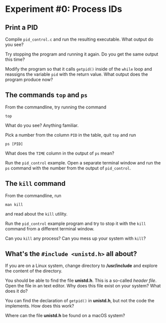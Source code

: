 # Experiment #0: Process IDs

## Print a PID

Compile `pid_control.c` and run the resulting executable.
What output do you see?

Try stopping the program and running it again. Do you get the same output this time?

Modify the program so that it calls `getpid()` inside of
the `while` loop and reassigns the variable `pid` with the
return value. What output does the program produce now?

## The commands `top` and `ps`

From the commandline, try running the command

```
top
```

What do you see? Anything familiar.

Pick a number from the column `PID` in the table, quit `top`
and run

```
ps [PID]
```

What does the `TIME` column in the output
of `ps` mean?

Run the `pid_control` example. Open a separate terminal
window and run the `ps` command with the number from the
output of `pid_control`.

## The `kill` command

From the commandline, run

```
man kill
```

and read about the `kill` utility.

Run the `pid_control` example program and try to stop
it with the `kill` command from a different terminal
window.

Can you `kill` any process? Can you mess up your system
with `kill`?

## What's the `#include <unistd.h>` all about?

If you are on a Linux system, change directory
to **/usr/include**
and explore the content of the directory.

You should be able to find the file **unistd.h**.
This is a so-called _header file_.
Open the file in an text editor. Why does this file exist
on your system? What does it do?

You can find the declaration of `getpid()` in **unistd.h**,
but not the code the implements. How does this work?

Where can the file **unistd.h** be found on a macOS system?
